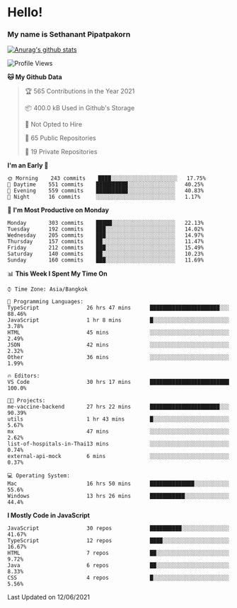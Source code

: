 # Hello!
### My name is Sethanant Pipatpakorn

[![Anurag's github stats](https://github-readme-stats.vercel.app/api?username=thetkpark&count_private=true&show_icons=true&theme=tokyonight)](https://github.com/anuraghazra/github-readme-stats)

<!--START_SECTION:waka-->
![Profile Views](http://img.shields.io/badge/Profile%20Views-15-blue)

**🐱 My Github Data** 

> 🏆 565 Contributions in the Year 2021
 > 
> 📦 400.0 kB Used in Github's Storage 
 > 
> 🚫 Not Opted to Hire
 > 
> 📜 65 Public Repositories 
 > 
> 🔑 19 Private Repositories  
 > 
**I'm an Early 🐤** 

```text
🌞 Morning    243 commits    ████░░░░░░░░░░░░░░░░░░░░░   17.75% 
🌆 Daytime    551 commits    ██████████░░░░░░░░░░░░░░░   40.25% 
🌃 Evening    559 commits    ██████████░░░░░░░░░░░░░░░   40.83% 
🌙 Night      16 commits     ░░░░░░░░░░░░░░░░░░░░░░░░░   1.17%

```
📅 **I'm Most Productive on Monday** 

```text
Monday       303 commits    █████░░░░░░░░░░░░░░░░░░░░   22.13% 
Tuesday      192 commits    ███░░░░░░░░░░░░░░░░░░░░░░   14.02% 
Wednesday    205 commits    ███░░░░░░░░░░░░░░░░░░░░░░   14.97% 
Thursday     157 commits    ██░░░░░░░░░░░░░░░░░░░░░░░   11.47% 
Friday       212 commits    ███░░░░░░░░░░░░░░░░░░░░░░   15.49% 
Saturday     140 commits    ██░░░░░░░░░░░░░░░░░░░░░░░   10.23% 
Sunday       160 commits    ███░░░░░░░░░░░░░░░░░░░░░░   11.69%

```


📊 **This Week I Spent My Time On** 

```text
⌚︎ Time Zone: Asia/Bangkok

💬 Programming Languages: 
TypeScript               26 hrs 47 mins      ██████████████████████░░░   88.46% 
JavaScript               1 hr 8 mins         █░░░░░░░░░░░░░░░░░░░░░░░░   3.78% 
HTML                     45 mins             ░░░░░░░░░░░░░░░░░░░░░░░░░   2.49% 
JSON                     42 mins             ░░░░░░░░░░░░░░░░░░░░░░░░░   2.32% 
Other                    36 mins             ░░░░░░░░░░░░░░░░░░░░░░░░░   1.99%

🔥 Editors: 
VS Code                  30 hrs 17 mins      █████████████████████████   100.0%

🐱‍💻 Projects: 
me-vaccine-backend       27 hrs 22 mins      ██████████████████████░░░   90.39% 
utils                    1 hr 43 mins        █░░░░░░░░░░░░░░░░░░░░░░░░   5.67% 
mx                       47 mins             ░░░░░░░░░░░░░░░░░░░░░░░░░   2.62% 
list-of-hospitals-in-Thai13 mins             ░░░░░░░░░░░░░░░░░░░░░░░░░   0.74% 
external-api-mock        6 mins              ░░░░░░░░░░░░░░░░░░░░░░░░░   0.37%

💻 Operating System: 
Mac                      16 hrs 50 mins      ██████████████░░░░░░░░░░░   55.6% 
Windows                  13 hrs 26 mins      ███████████░░░░░░░░░░░░░░   44.4%

```

**I Mostly Code in JavaScript** 

```text
JavaScript               30 repos            ██████████░░░░░░░░░░░░░░░   41.67% 
TypeScript               12 repos            ████░░░░░░░░░░░░░░░░░░░░░   16.67% 
HTML                     7 repos             ██░░░░░░░░░░░░░░░░░░░░░░░   9.72% 
Java                     6 repos             ██░░░░░░░░░░░░░░░░░░░░░░░   8.33% 
CSS                      4 repos             █░░░░░░░░░░░░░░░░░░░░░░░░   5.56%

```



 Last Updated on 12/06/2021
<!--END_SECTION:waka-->
